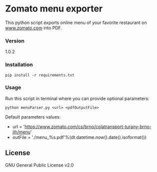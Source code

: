 # Zomato menu exporter
This python script exports online menu of your favorite restaurant on www.zomato.com into PDF.

### Version
1.0.2

### Installation
```{r, engine='bash'}
pip install -r requirements.txt
```

### Usage
Run this script in terminal where you can provide optional parameters:
```{r, engine='bash'}
python menuParser.py <url> <pdfOutputFile>  
```
Default parameters values:
  - url = 'https://www.zomato.com/cs/brno/colatransport-turany-brno-jih/menu'
  - outFile = './menu_%s.pdf'%(dt.datetime.now().date().isoformat())

License
----
GNU General Public License v2.0
